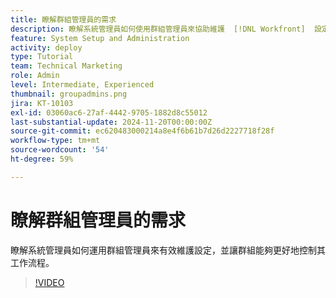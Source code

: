 ```yaml
---
title: 瞭解群組管理員的需求
description: 瞭解系統管理員如何使用群組管理員來協助維護  [!DNL Workfront]  設定，同時讓群組對其工作擁有更大的控制。
feature: System Setup and Administration
activity: deploy
type: Tutorial
team: Technical Marketing
role: Admin
level: Intermediate, Experienced
thumbnail: groupadmins.png
jira: KT-10103
exl-id: 03060ac6-27af-4442-9705-1882d8c55012
last-substantial-update: 2024-11-20T00:00:00Z
source-git-commit: ec620483000214a8e4f6b61b7d26d2227718f28f
workflow-type: tm+mt
source-wordcount: '54'
ht-degree: 59%

---
```


# 瞭解群組管理員的需求

瞭解系統管理員如何運用群組管理員來有效維護設定，並讓群組能夠更好地控制其工作流程。

>[!VIDEO](https://video.tv.adobe.com/v/3439323/?quality=12&learn=on)


